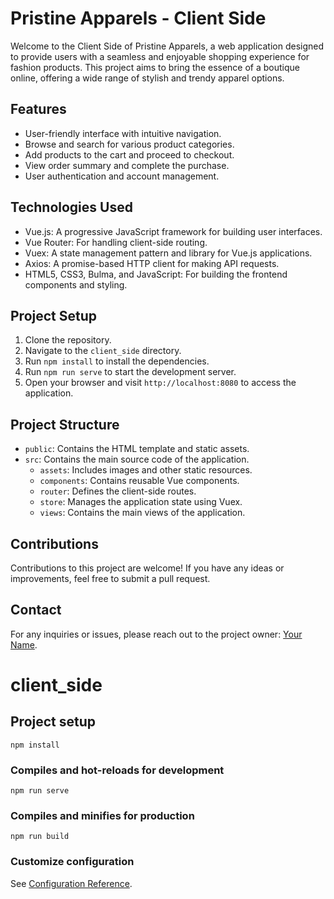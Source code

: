 # Pristine Apparels - Client Side

Welcome to the Client Side of Pristine Apparels, a web application designed to provide users with a seamless and enjoyable shopping experience for fashion products. This project aims to bring the essence of a boutique online, offering a wide range of stylish and trendy apparel options.

## Features
- User-friendly interface with intuitive navigation.
- Browse and search for various product categories.
- Add products to the cart and proceed to checkout.
- View order summary and complete the purchase.
- User authentication and account management.

## Technologies Used
- Vue.js: A progressive JavaScript framework for building user interfaces.
- Vue Router: For handling client-side routing.
- Vuex: A state management pattern and library for Vue.js applications.
- Axios: A promise-based HTTP client for making API requests.
- HTML5, CSS3, Bulma, and JavaScript: For building the frontend components and styling.

## Project Setup
1. Clone the repository.
2. Navigate to the `client_side` directory.
3. Run `npm install` to install the dependencies.
4. Run `npm run serve` to start the development server.
5. Open your browser and visit `http://localhost:8080` to access the application.

## Project Structure
- `public`: Contains the HTML template and static assets.
- `src`: Contains the main source code of the application.
  - `assets`: Includes images and other static resources.
  - `components`: Contains reusable Vue components.
  - `router`: Defines the client-side routes.
  - `store`: Manages the application state using Vuex.
  - `views`: Contains the main views of the application.

## Contributions
Contributions to this project are welcome! If you have any ideas or improvements, feel free to submit a pull request.

## Contact
For any inquiries or issues, please reach out to the project owner: [Your Name](https://www.linkedin.com/in/chuks-humphrey-stephen-614907165/).






# client_side

## Project setup
```
npm install
```

### Compiles and hot-reloads for development
```
npm run serve
```

### Compiles and minifies for production
```
npm run build
```

### Customize configuration
See [Configuration Reference](https://cli.vuejs.org/config/).
